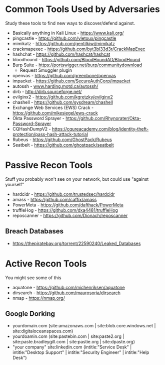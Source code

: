 # Common Tools Used by Adversaries

Study these tools to find new ways to discover/defend against.

- Basically anything in Kali Linux - https://www.kali.org/
- pingcastle - https://github.com/vletoux/pingcastle
- mimikatz - https://github.com/gentilkiwi/mimikatz
- crackmapexec - https://github.com/byt3bl33d3r/CrackMapExec
- hashchat - https://github.com/hashcat/hashcat
- bloodhound - https://github.com/BloodHoundAD/BloodHound
- Burp Suite - https://portswigger.net/burp/communitydownload
  - Request Smuggler plugin
- openvas - https://github.com/greenbone/openvas
- impacket - https://github.com/SecureAuthCorp/impacket
- autossh - www.harding.motd.ca/autossh/
- dirb - http://dirb.sourceforge.net/
- evilginx2 - https://github.com/kgretzky/evilginx2
- chashell - https://github.com/sysdream/chashell
- Exchange Web Services (EWS) Crack - https://github.com/mikesiegel/ews-crack
- Okta Password Sprayer - https://github.com/Rhynorater/Okta-Password-Sprayer
- CQHashDumpV2 - https://cqureacademy.com/blog/identity-theft-protection/pass-hash-attack-tutorial
- Rubeus - https://github.com/GhostPack/Rubeus
- Seatbelt - https://github.com/ghostpack/seatbelt

# Passive Recon Tools
Stuff you probably won't see on your network, but could use "against yourself"
- hardcidr - https://github.com/trustedsec/hardcidr
- amass - https://github.com/caffix/amass
- PowerMeta - https://github.com/dafthack/PowerMeta
- truffleHog - https://github.com/dxa4481/truffleHog
- reposcanner - https://github.com/Dionach/reposcanner

## Breach Databases
- https://thepiratebay.org/torrent/22590240/Leaked_Databases

# Active Recon Tools
You might see some of this
- aquatone - https://github.com/michenriksen/aquatone
- dirsearch - https://github.com/maurosoria/dirsearch
- nmap - https://nmap.org/

## Google Dorking
- yourdomain.com (site:amazonaws.com | site:blob.core.windows.net | site:digitaloceanspaces.com)
- yourdoamin.com (site:pastebin.com | site:paste2.org | site:paste.bradleygill.com | site:pastie.org | site:dpaste.org)
- "your company" site:linkedin.com (intitle:"Service Desk" | intitle:"Desktop Support" | intitle:"Security Engineer" | intitle:"Help Desk")

